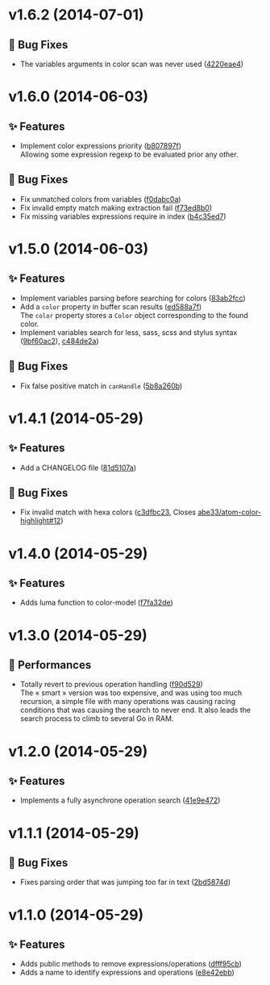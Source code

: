 <a name="v1.6.2"></a>
# v1.6.2 (2014-07-01)

## :bug: Bug Fixes

- The variables arguments in color scan was never used ([4220eae4](https://github.com/abe33/pigments/commit/4220eae466ae58475d0ca4561c48acce1aad81ef))


<a name="v1.6.0"></a>
# v1.6.0 (2014-06-03)

## :sparkles: Features

- Implement color expressions priority ([b807897f](https://github.com/abe33/pigments/commit/b807897fb1eab616efd42dafea8404a3c209814c))  <br>Allowing some expression regexp to be evaluated prior any
  other.

## :bug: Bug Fixes

- Fix unmatched colors from variables ([f0dabc0a](https://github.com/abe33/pigments/commit/f0dabc0ab390555f5e0de519193da29d86415945))
- Fix invalid empty match making extraction fail ([f73ed8b0](https://github.com/abe33/pigments/commit/f73ed8b0c2134596694da68c256f5b727940f8e5))
- Fix missing variables expressions require in index ([b4c35ed7](https://github.com/abe33/pigments/commit/b4c35ed7890e0ef5f5af96610337e9fc2f9c324a))

<a name="v1.5.0"></a>
# v1.5.0 (2014-06-03)

## :sparkles: Features

- Implement variables parsing before searching for colors ([83ab2fcc](https://github.com/abe33/pigments/commit/83ab2fcc0508a845d9e46e894e1332edcce02bb8))
- Add a `color` property in buffer scan results ([ed588a7f](https://github.com/abe33/pigments/commit/ed588a7f2d01a3826ee1e4b7131f79306d13588b))  <br>The `color` property stores a `Color` object corresponding
  to the found color.
- Implement variables search for less, sass, scss and stylus syntax ([9bf60ac2](https://github.com/abe33/pigments/commit/9bf60ac2a5b377c946b3be6b18a9bed99d813c99)), [c484de2a](https://github.com/abe33/pigments/commit/c484de2aed4262c6b13328a39978693fc1b98c12))

## :bug: Bug Fixes

- Fix false positive match in `canHandle` ([5b8a260b](https://github.com/abe33/pigments/commit/5b8a260bc90b4572dd7df1eb173e2bbec123a0e8))

<a name="v1.4.1"></a>
# v1.4.1 (2014-05-29)

## :sparkles: Features

- Add a CHANGELOG file ([81d5107a](https://github.com/abe33/pigments/commit/81d5107a35e81a7c0c6fca379b759b73420e8b60))

## :bug: Bug Fixes

- Fix invalid match with hexa colors ([c3dfbc23](https://github.com/abe33/pigments/commit/c3dfbc23931d38081b3bc9e5040c51d902a8b5c3), Closes [abe33/atom-color-highlight#12](https://github.com/abe33/atom-color-highlight/issues/12))

<a name="v1.4.0"></a>
# v1.4.0 (2014-05-29)

## :sparkles: Features

- Adds luma function to color-model ([f7fa32de](https://github.com/abe33/pigments/commit/f7fa32dee41aadf91aef99d2f224497d4088ba41))

<a name="v1.3.0"></a>
# v1.3.0 (2014-05-29)

## :racehorse: Performances

- Totally revert to previous operation handling ([f90d529](https://github.com/abe33/pigments/commit/f90d52924257309155d89369644468651c4024a7))
  <br>The « smart » version was too expensive, and was using too much
recursion, a simple file with many operations was causing racing
conditions that was causing the search to never end. It also leads the
search process to climb to several Go in RAM.

<a name="v1.2.0"></a>
# v1.2.0 (2014-05-29)

## :sparkles: Features

- Implements a fully asynchrone operation search ([41e9e472](https://github.com/abe33/pigments/commit/41e9e472557d187b9f8c253aca0821e7150071f2))


<a name="v1.1.1"></a>
# v1.1.1 (2014-05-29)

## :bug: Bug Fixes

- Fixes parsing order that was jumping too far in text ([2bd5874d](https://github.com/abe33/pigments/commit/2bd5874d56124b7e3481191d8417924ed56d2493))


<a name="v1.1.0"></a>
# v1.1.0 (2014-05-29)

## :sparkles: Features

- Adds public methods to remove expressions/operations ([dfff95cb](https://github.com/abe33/pigments/commit/dfff95cb639001640d0cd68b79d88db273de6fa2))
- Adds a name to identify expressions and operations ([e8e42ebb](https://github.com/abe33/pigments/commit/e8e42ebb4832db62837e4e35d36600d82d1af8c5))
